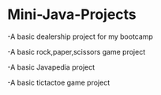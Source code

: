 # Mini-Java-Projects

-A basic dealership project for my bootcamp

-A basic rock,paper,scissors game project

-A basic Javapedia project

-A basic tictactoe game project
